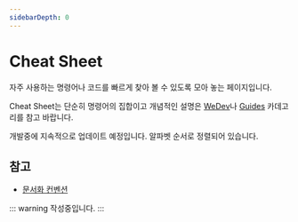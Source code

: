 ```yaml
---
sidebarDepth: 0
---
```


# Cheat Sheet

자주 사용하는 명령어나 코드를 빠르게 찾아 볼 수 있도록 모아 놓는 페이지입니다.

Cheat Sheet는 단순히 명령어의 집합이고 개념적인 설명은 [WeDev](/we-dev/)나 [Guides](/guides/) 카데고리를 참고 바랍니다.

개발중에 지속적으로 업데이트 예정입니다. 알파벳 순서로 정렬되어 있습니다.

## 참고

* [문서화 컨벤션](/guides/conventions/docs/)

::: warning
작성중입니다.
:::
